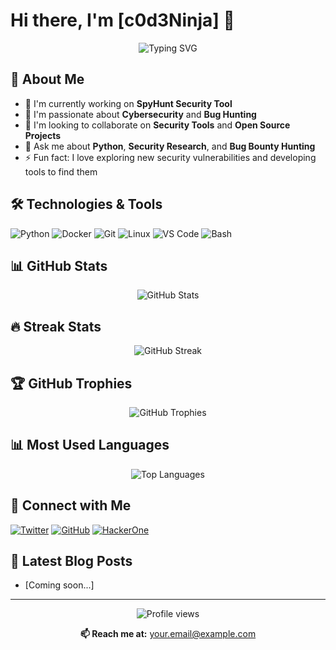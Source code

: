 # Hi there, I'm [c0d3Ninja] 👋

<div align="center">
  <img src="https://readme-typing-svg.herokuapp.com?font=Fira+Code&pause=1000&color=F7F7F7&center=true&vCenter=true&width=435&lines=Security+Researcher;Bug+Hunter;Python+Developer;Open+Source+Contributor" alt="Typing SVG" />
</div>

## 🚀 About Me

- 🔭 I'm currently working on **SpyHunt Security Tool**
- 🌱 I'm passionate about **Cybersecurity** and **Bug Hunting**
- 👯 I'm looking to collaborate on **Security Tools** and **Open Source Projects**
- 💬 Ask me about **Python**, **Security Research**, and **Bug Bounty Hunting**
- ⚡ Fun fact: I love exploring new security vulnerabilities and developing tools to find them

## 🛠️ Technologies & Tools

![Python](https://img.shields.io/badge/-Python-3776AB?style=flat-square&logo=Python&logoColor=white)
![Docker](https://img.shields.io/badge/-Docker-2496ED?style=flat-square&logo=docker&logoColor=white)
![Git](https://img.shields.io/badge/-Git-F05032?style=flat-square&logo=git&logoColor=white)
![Linux](https://img.shields.io/badge/-Linux-FCC624?style=flat-square&logo=linux&logoColor=black)
![VS Code](https://img.shields.io/badge/-VS%20Code-007ACC?style=flat-square&logo=visual-studio-code&logoColor=white)
![Bash](https://img.shields.io/badge/-Bash-4EAA25?style=flat-square&logo=gnu-bash&logoColor=white)

## 📊 GitHub Stats

<div align="center">
  <img src="https://github-readme-stats.vercel.app/api?username=gotr00t0day&show_icons=true&theme=radical" alt="GitHub Stats" />
</div>

## 🔥 Streak Stats

<div align="center">
  <img src="https://github-readme-streak-stats.herokuapp.com/?user=gotr00t0day&theme=radical" alt="GitHub Streak" />
</div>

## 🏆 GitHub Trophies

<div align="center">
  <img src="https://github-profile-trophy.vercel.app/?username=gotr00t0day&theme=radical&no-frame=false&no-bg=true&margin-w=4" alt="GitHub Trophies" />
</div>

## 📊 Most Used Languages

<div align="center">
  <img src="https://github-readme-stats.vercel.app/api/top-langs/?username=gotr00t0day&layout=compact&theme=radical" alt="Top Languages" />
</div>

## 🤝 Connect with Me

[![Twitter](https://img.shields.io/badge/-Twitter-1DA1F2?style=flat-square&logo=Twitter&logoColor=white)](https://twitter.com/@gotr00t0day)
[![GitHub](https://img.shields.io/badge/-GitHub-181717?style=flat-square&logo=GitHub&logoColor=white)](https://github.com/gotr00t0day)
[![HackerOne](https://img.shields.io/badge/-HackerOne-494649?style=flat-square&logo=hackerone&logoColor=white)](https://hackerone.com/c0d3Ninja)

## 📝 Latest Blog Posts

<!-- BLOG-POST-LIST:START -->
- [Coming soon...]
<!-- BLOG-POST-LIST:END -->

---

<div align="center">
  <img src="https://komarev.com/ghpvc/?username=YOUR_GITHUB_USERNAME&label=Profile%20views&color=0e75b6&style=flat" alt="Profile views" />
</div>

<div align="center">
  
  **📫 Reach me at:** your.email@example.com

</div>
